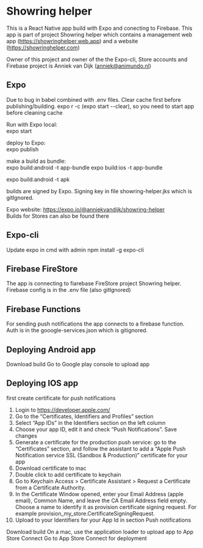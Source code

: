 # Showring helper

This is a React Native app build with Expo and conecting to Firebase. This app is part of project Showring helper which contains a management web app (https://showringhelper.web.app) and a website (https://showringhelper.com)

Owner of this project and owner of the the Expo-cli, Store accounts and Firebase project is Anniek van Dijk (anniek@animundo.nl) 

## Expo
Due to bug in babel combined with .env files. Clear cache first before publishing/building.
expo r -c (expo start --clear), so you need to start app before cleaning cache

Run with Expo local:  
expo start

deploy to Expo:  
expo publish

make a build as bundle:  
expo build:android -t app-bundle
expo build:ios -t app-bundle

expo build:android -t apk

builds are signed by Expo. Signing key in file showring-helper.jks which is gitIgnored. 

Expo website: https://expo.io/@anniekvandijk/showring-helper  
Builds for Stores can also be found there

## Expo-cli
Update expo in cmd with admin npm install -g expo-cli

## Firebase FireStore
The app is connecting to fiarebase FireStore project Showring helper. 
Firebase config is in the .env file (also gitIgnored)

## Firebase Functions
For sending push notifications the app connects to a firebase function.  
Auth is in the gooogle-services.json which is gitignored.  

## Deploying Android app
Download build
Go to Google play console to upload app

## Deploying IOS app
first create certificate for push notifications
1. Login to https://developer.apple.com/
2. Go to the “Certificates, Identifiers and Profiles” section
3. Select “App IDs” in the Identifiers section on the left column
4. Choose your app ID, edit it and check “Push Notifications”. Save changes
5. Generate a certificate for the production push service: go to the “Certificates” section, and follow the assistant to add a “Apple Push Notification service SSL (Sandbox & Production)” certificate for your app
6. Download certificate to mac
7. Double click to add certificate to keychain
8. Go to Keychain Access > Certificate Assistant > Request a Certificate from a Certificate Authority.
9. In the Certificate Window opened, enter your Email Address (apple email), Common Name, and leave the CA Email Address field empty. Choose a name to identify it as provision certificate signing request. For example provision_my_store.CertificateSigningRequest.
10. Upload to your Identifiers for your App Id in section Push notifications

Download build
On a mac, use the application loader to upload app to App Store Connect
Go to App Store Connect for deployment







